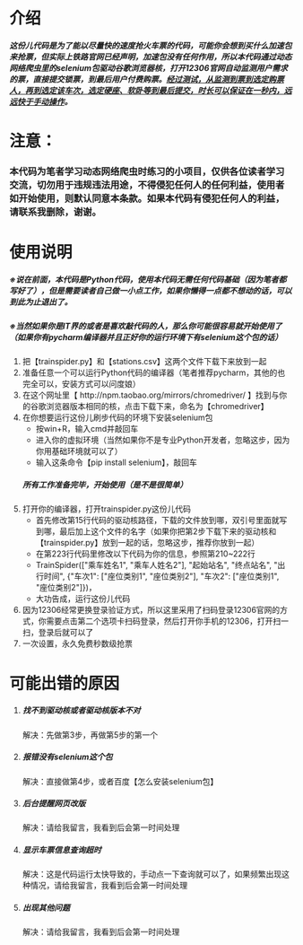 <h1>介绍</h1>
<h5>这份儿代码是为了能以尽量快的速度抢火车票的代码，可能你会想到买什么加速包来抢票，但实际上铁路官网已经声明，加速包没有任何作用，所以本代码通过动态网络爬虫里的selenium包驱动谷歌浏览器核，打开12306官网自动监测用户需求的票，直接提交锁票，到最后用户付费购票。<u>经过测试，从监测到票到选定购票人，再到选定该车次，选定硬座、软卧等到最后提交，时长可以保证在一秒内，远远快于手动操作</u>。</h5>
<h1>注意：</h1>
<h3>本代码为笔者学习动态网络爬虫时练习的小项目，仅供各位读者学习交流，切勿用于违规违法用途，不得侵犯任何人的任何利益，使用者如开始使用，则默认同意本条款。如果本代码有侵犯任何人的利益，请联系我删除，谢谢。</h3>
<h1>使用说明</h1>
<h5>※说在前面，本代码是Python代码，使用本代码无需任何代码基础（因为笔者都写好了），但是需要读者自己做一小点工作，如果你懒得一点都不想动的话，可以到此为止退出了。</h5>
<h5>※当然如果你是IT界的或者是喜欢敲代码的人，那么你可能很容易就开始使用了（如果你有pycharm编译器并且正好你的运行环境下有selenium这个包的话）</h5>
<ol>
    <li>把【trainspider.py】和【stations.csv】这两个文件下载下来放到一起</li>
    <li>准备任意一个可以运行Python代码的编译器（笔者推荐pycharm，其他的也完全可以，安装方式可以问度娘）</li>
    <li>在这个网址里【 http://npm.taobao.org/mirrors/chromedriver/ 】找到与你的谷歌浏览器版本相同的核，点击下载下来，命名为【chromedriver】</li>
    <li>在你想要运行这份儿刷步代码的环境下安装selenium包
        <ul>
            <li>按win+R，输入cmd并敲回车</li>
            <li>进入你的虚拟环境（当然如果你不是专业Python开发者，忽略这步，因为你用基础环境就可以了）</li>
            <li>输入这条命令【pip install selenium】，敲回车</li></ul>
    <h5>所有工作准备完毕，开始使用（是不是很简单）</h5>
    </li>
    <li>打开你的编译器，打开trainspider.py这份儿代码
    <ul>
        <li>首先修改第15行代码的驱动核路径，下载的文件放到哪，双引号里面就写到哪，最后加上这个文件的名字（如果你把第2步下载下来的驱动核和【trainspider.py】放到一起的话，忽略这步，推荐你放到一起）</li>
        <li>在第223行代码里修改以下代码为你的信息，参照第210~222行         </li>
        <li>TrainSpider(["乘车姓名1", "乘车人姓名2"], "起始站名", "终点站名", "出行时间",  {"车次1": ["座位类别1", "座位类别2"], "车次2": ["座位类别1", "座位类别2"]})，</li>
        <li>大功告成，运行这份儿代码</li>
    </ul>
    </li>
    <li>因为12306经常更换登录验证方式，所以这里采用了扫码登录12306官网的方式，你需要点击第二个选项卡扫码登录，然后打开你手机的12306，打开扫一扫，登录后就可以了<img href="login.jpg"/></li>
    <li>
        一次设置，永久免费秒数级抢票
    </li>
</ol>
<h1>可能出错的原因</h1>
<ol>
    <li><h5>找不到驱动核或者驱动核版本不对</h5>
        解决：先做第3步，再做第5步的第一个
    </li>
    <li><h5>报错没有selenium这个包</h5>
        解决：直接做第4步，或者百度【怎么安装selenium包】
    </li>
    <li><h5>后台提醒网页改版</h5>
        解决：请给我留言，我看到后会第一时间处理
    </li>
    <li>
        <h5>显示车票信息查询超时</h5>
        解决：这是代码运行太快导致的，手动点一下查询就可以了，如果频繁出现这种情况，请给我留言，我看到后会第一时间处理
    </li>
    <li><h5>出现其他问题</h5>
        解决：请给我留言，我看到后会第一时间处理
    </li>
</ol>
